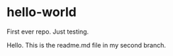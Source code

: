 # hello-world
First ever repo. Just testing.

Hello. This is the readme.md file in my second branch.
